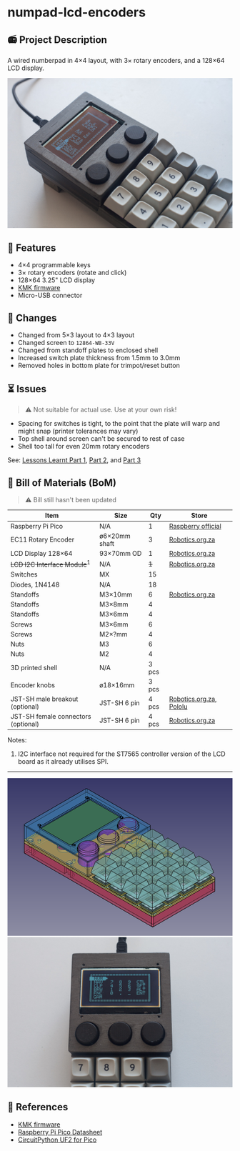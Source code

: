 # numpad-lcd-encoders

## 📻 Project Description

A wired numberpad in 4×4 layout, with 3× rotary encoders, and a 128×64 LCD display.

![Photo of first prototype](images/photos/20220724-IMG_1459.jpg)

## 🧰 Features

- 4×4 programmable keys
- 3× rotary encoders (rotate and click)
- 128×64 3.25" LCD display
- [KMK firmware](https://github.com/KMKfw/kmk_firmware)
- Micro-USB connector 

## 📐 Changes

- Changed from 5×3 layout to 4×3 layout
- Changed screen to `12864-WB-33V`
- Changed from standoff plates to enclosed shell
- Increased switch plate thickness from 1.5mm to 3.0mm
- Removed holes in bottom plate for trimpot/reset button

## ⏳ Issues

> ⚠ Not suitable for actual use. Use at your own risk!

- Spacing for switches is tight, to the point that the plate will warp and might snap (printer tolerances may vary)
- Top shell around screen can't be secured to rest of case
- Shell too tall for even 20mm rotary encoders

See: [Lessons Learnt Part 1](lessons1.md), [Part 2](lessons2.md), and [Part 3](lessons3.md)

## 🛒 Bill of Materials (BoM)

> ⚠ Bill still hasn't been updated

| Item | Size | Qty | Store |
| ---- | ---- | --- | ----- |
| Raspberry Pi Pico | N/A | 1 | [Raspberry official](https://www.raspberrypi.com/products/raspberry-pi-pico/)
| EC11 Rotary Encoder | ø6×20mm shaft | 3 | [Robotics.org.za](https://www.robotics.org.za/EC11-VER-20)
| LCD Display 128×64 | 93×70mm OD | 1 | [Robotics.org.za](https://www.robotics.org.za/12864-WH-33V)
| ~~LCD I2C Interface Module~~<sup>1</sup> | N/A | ~~1~~ | [Robotics.org.za](https://www.robotics.org.za/6970622931577)
| Switches | MX | 15 |
| Diodes, 1N4148 | N/A | 18 |
| Standoffs | M3×10mm | 6 | [Robotics.org.za](https://www.robotics.org.za/M3-NYLON-KIT)
| Standoffs | M3×8mm | 4 |
| Standoffs | M3×6mm | 4 |
| Screws | M3×6mm | 6 |
| Screws | M2×?mm | 4 |
| Nuts | M3 | 6 |
| Nuts | M2 | 4 |
| 3D printed shell | N/A | 3 pcs |
| Encoder knobs | ø18×16mm | 3 pcs |
| JST-SH male breakout (optional) | JST-SH 6 pin | 4 pcs | [Robotics.org.za](https://www.robotics.org.za/4772), [Pololu](https://www.pololu.com/product/4772)
| JST-SH female connectors (optional) | JST-SH 6 pin | 4 pcs | [Robotics.org.za](https://www.robotics.org.za/JST-XH-6P-KIT) |

Notes:
1. I2C interface not required for the ST7565 controller version of the LCD board as it already utilises SPI.

---

![Render of the numberpad pad (transparent)](images/renders/Render-Transparent-Iso%20rev%203.png)
![Photo showing a close-up of the screen](images/photos/20220724-IMG_1457.jpg)
## 🔗 References

- [KMK firmware](https://github.com/KMKfw/kmk_firmware)
- [Raspberry Pi Pico Datasheet](https://datasheets.raspberrypi.com/pico/pico-datasheet.pdf)
- [CircuitPython UF2 for Pico](https://circuitpython.org/board/raspberry_pi_pico/)